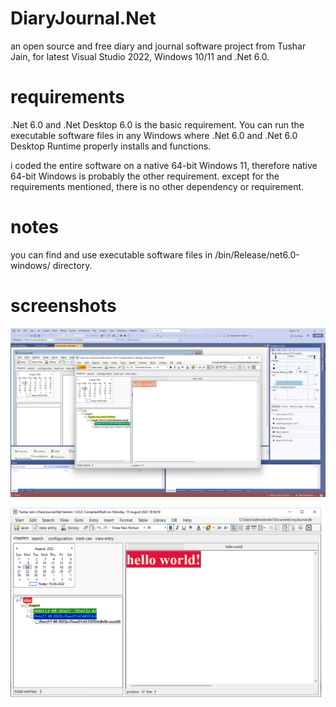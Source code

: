 # DiaryJournal.Net
 an open source and free diary and journal software project from Tushar Jain, for latest Visual Studio 2022, Windows 10/11 and .Net 6.0.

# requirements
.Net 6.0 and .Net Desktop 6.0 is the basic requirement. You can run the executable software files in any Windows where .Net 6.0 and .Net 6.0 Desktop Runtime properly installs and functions.

i coded the entire software on a native 64-bit Windows 11, therefore native 64-bit Windows is probably the other requirement. except for the requirements mentioned, there is no other dependency or requirement.

# notes
you can find and use executable software files in /bin/Release/net6.0-windows/ directory.

# screenshots
![Alt text](/screenshot1.png?raw=false "DiaryJournal.Net screenshot 1")

![Alt text](/screenshot2.png?raw=false "DiaryJournal.Net screenshot 2")
